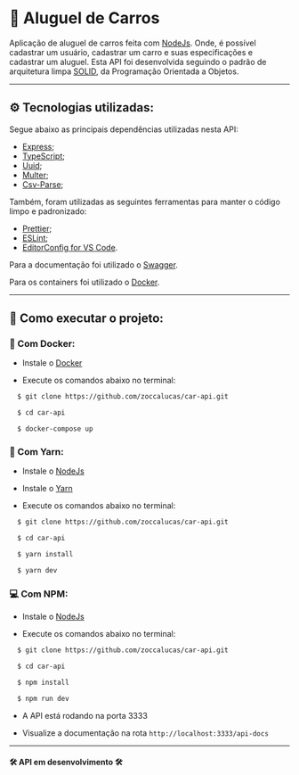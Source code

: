 # 🚗 Aluguel de Carros

Aplicação de aluguel de carros feita com [NodeJs](https://nodejs.org/en/). Onde, é possível cadastrar um usuário, cadastrar um carro e suas especificações e cadastrar um aluguel.
Esta API foi desenvolvida seguindo o padrão de arquitetura limpa [SOLID](https://blog.cleancoder.com/uncle-bob/2020/10/18/Solid-Relevance.html), da Programação Orientada a Objetos.

---

## ⚙️ Tecnologias utilizadas:

Segue abaixo as principais dependências utilizadas nesta API:

- [Express](https://expressjs.com/pt-br/);
- [TypeScript](https://www.typescriptlang.org/);
- [Uuid](https://www.npmjs.com/package/uuid);
- [Multer](https://www.npmjs.com/package/multer);
- [Csv-Parse](https://www.npmjs.com/package/csv-parse);

Também, foram utilizadas as seguintes ferramentas para manter o código limpo e padronizado:

- [Prettier](https://prettier.io/);
- [ESLint](https://eslint.org/);
- [EditorConfig for VS Code](https://marketplace.visualstudio.com/items?itemName=EditorConfig.EditorConfig).

Para a documentação foi utilizado o [Swagger](https://swagger.io/).

Para os containers foi utilizado o [Docker](https://docs.docker.com/get-docker/).

---

## 📁 Como executar o projeto:

### 🐋 Com Docker:

- Instale o [Docker](https://docs.docker.com/get-docker/)

- Execute os comandos abaixo no terminal:

```bash
  $ git clone https://github.com/zoccalucas/car-api.git

  $ cd car-api

  $ docker-compose up
```

### 🚀 Com Yarn:

-  Instale o [NodeJs](https://nodejs.org/en/)

-  Instale o [Yarn](https://yarnpkg.com/)

-  Execute os comandos abaixo no terminal:

```bash
  $ git clone https://github.com/zoccalucas/car-api.git

  $ cd car-api

  $ yarn install

  $ yarn dev
```

### 💻 Com NPM:

-  Instale o [NodeJs](https://nodejs.org/en/)

-  Execute os comandos abaixo no terminal:

```bash
  $ git clone https://github.com/zoccalucas/car-api.git

  $ cd car-api

  $ npm install

  $ npm run dev
```

- A API está rodando na porta 3333

- Visualize a documentação na rota `http://localhost:3333/api-docs`

---
#### **🛠️ API em desenvolvimento 🛠️**


